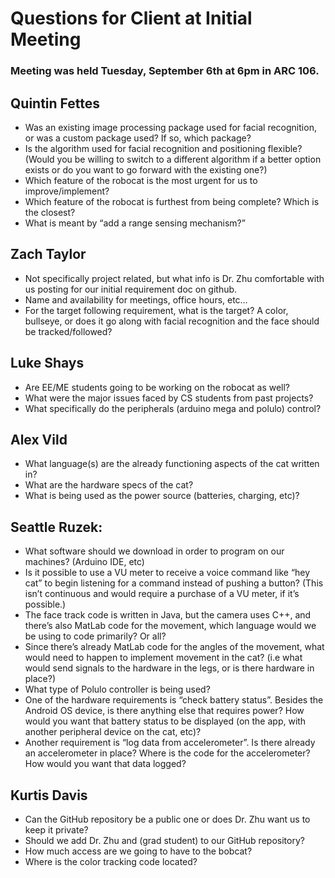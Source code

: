 # Questions for Client at Initial Meeting

### Meeting was held Tuesday, September 6th at 6pm in ARC 106.

## Quintin Fettes
* Was an existing image processing package used for facial recognition, or was a custom package used? If so, which package?
* Is the algorithm used for facial recognition and positioning flexible? (Would you be willing to switch to a different algorithm if a better option exists or do you want to go forward with the existing one?)
* Which feature of the robocat is the most urgent for us to improve/implement?
* Which feature of the robocat is furthest from being complete? Which is the closest?
* What is meant by “add a range sensing mechanism?”

## Zach Taylor
* Not specifically project related, but what info is Dr. Zhu comfortable with us posting for our initial requirement doc on github.
* Name and availability for meetings, office hours, etc…
* For the target following requirement, what is the target? A color, bullseye, or does it go along with facial recognition and the face should be tracked/followed?

## Luke Shays
* Are EE/ME students going to be working on the robocat as well?
* What were the major issues faced by CS students from past projects?
* What specifically do the peripherals (arduino mega and polulo) control?

## Alex Vild
* What language(s) are the already functioning aspects of the cat written in?
* What are the hardware specs of the cat?
* What is being used as the power source (batteries, charging, etc)?

## Seattle Ruzek:
* What software should we download in order to program on our machines? (Arduino IDE, etc)
* Is it possible to use a VU meter to receive a voice command like “hey cat” to begin listening for a command instead of pushing a button? (This isn’t continuous and would require a purchase of a VU meter, if it’s possible.)
* The face track code is written in Java, but the camera uses C++, and there’s also MatLab code for the movement, which language would we be using to code primarily? Or all?
* Since there’s already MatLab code for the angles of the movement, what would need to happen to implement movement in the cat? (i.e what would send signals to the hardware in the legs, or is there hardware in place?)
* What type of Polulo controller is being used?
* One of the hardware requirements is “check battery status”. Besides the Android OS device, is there anything else that requires power? How would you want that battery status to be displayed (on the app, with another peripheral device on the cat, etc)?
* Another requirement is “log data from accelerometer”. Is there already an accelerometer in place? Where is the code for the accelerometer? How would you want that data logged?

## Kurtis Davis
* Can the GitHub repository be a public one or does Dr. Zhu want us to keep it private?
* Should we add Dr. Zhu and (grad student) to our GitHub repository?
* How much access are we going to have to the bobcat?
* Where is the color tracking code located?

